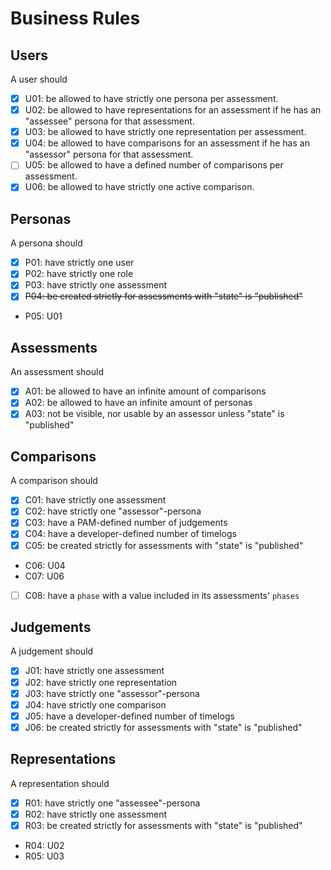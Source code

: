 # Business Rules

## Users

A user should

* [x] U01: be allowed to have strictly one persona per assessment.
* [x] U02: be allowed to have representations for an assessment if he has an "assessee" persona for that assessment.
* [x] U03: be allowed to have strictly one representation per assessment.
* [x] U04: be allowed to have comparisons for an assessment if he has an "assessor" persona for that assessment.
* [ ] U05: be allowed to have a defined number of comparisons per assessment.
* [x] U06: be allowed to have strictly one active comparison.

## Personas

A persona should

* [x] P01: have strictly one user
* [x] P02: have strictly one role
* [x] P03: have strictly one assessment
* [x] ~~P04: be created strictly for assessments with "state" is "published"~~
* P05: U01

## Assessments

An assessment should

* [x] A01: be allowed to have an infinite amount of comparisons
* [x] A02: be allowed to have an infinite amount of personas
* [x] A03: not be visible, nor usable by an assessor unless "state" is "published"

## Comparisons

A comparison should

* [x] C01: have strictly one assessment
* [x] C02: have strictly one "assessor"-persona
* [x] C03: have a PAM-defined number of judgements
* [x] C04: have a developer-defined number of timelogs
* [x] C05: be created strictly for assessments with "state" is "published"
* C06: U04
* C07: U06
* [ ] C08: have a `phase` with a value included in its assessments' `phases`

## Judgements

A judgement should

* [x] J01: have strictly one assessment
* [x] J02: have strictly one representation
* [x] J03: have strictly one "assessor"-persona
* [x] J04: have strictly one comparison
* [x] J05: have a developer-defined number of timelogs
* [x] J06: be created strictly for assessments with "state" is "published"

## Representations

A representation should

* [x] R01: have strictly one "assessee"-persona
* [x] R02: have strictly one assessment
* [x] R03: be created strictly for assessments with "state" is "published"
* R04: U02
* R05: U03

